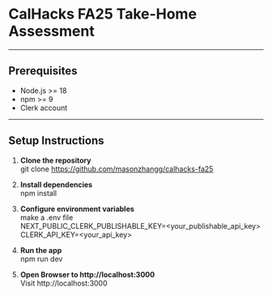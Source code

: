 # CalHacks FA25 Take-Home Assessment

---

## Prerequisites

- Node.js >= 18
- npm >= 9
- Clerk account

---

## Setup Instructions

1. **Clone the repository**<br>
   git clone https://github.com/masonzhangg/calhacks-fa25

2. **Install dependencies**<br>
   npm install

3. **Configure environment variables**<br>
   make a .env file<br>
   NEXT_PUBLIC_CLERK_PUBLISHABLE_KEY=<your_publishable_api_key><br>
   CLERK_API_KEY=<your_api_key>

4. **Run the app**<br>
   npm run dev

5. **Open Browser to http://localhost:3000**<br>
   Visit http://localhost:3000
